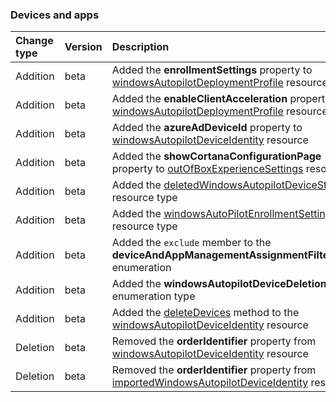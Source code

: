 ### Devices and apps

| **Change type** | **Version** | **Description** |
|:---|:---|:---|
|Addition|beta|Added the **enrollmentSettings** property to [windowsAutopilotDeploymentProfile](https://docs.microsoft.com/en-us/graph/api/resources/intune-windowsAutopilotDeploymentProfile?view=graph-rest-beta) resource|
|Addition|beta|Added the **enableClientAcceleration** property to [windowsAutopilotDeploymentProfile](https://docs.microsoft.com/en-us/graph/api/resources/intune-windowsAutopilotDeploymentProfile?view=graph-rest-beta) resource|
|Addition|beta|Added the **azureAdDeviceId** property to [windowsAutopilotDeviceIdentity](https://docs.microsoft.com/en-us/graph/api/resources/intune-windowsAutopilotDeviceIdentity?view=graph-rest-beta) resource|
|Addition|beta|Added the **showCortanaConfigurationPage** property to [outOfBoxExperienceSettings](https://docs.microsoft.com/en-us/graph/api/resources/intune-outOfBoxExperienceSettings?view=graph-rest-beta) resource|
|Addition|beta|Added the [deletedWindowsAutopilotDeviceState](https://docs.microsoft.com/en-us/graph/api/resources/intune-deletedWindowsAutopilotDeviceState?view=graph-rest-beta) resource type|
|Addition|beta|Added the [windowsAutoPilotEnrollmentSettings](https://docs.microsoft.com/en-us/graph/api/resources/intune-windowsAutoPilotEnrollmentSettings?view=graph-rest-beta) resource type|
|Addition|beta|Added the `exclude` member to the **deviceAndAppManagementAssignmentFilterType** enumeration|
|Addition|beta|Added the **windowsAutopilotDeviceDeletionState** enumeration type|
|Addition|beta|Added the [deleteDevices](https://docs.microsoft.com/en-us/graph/api/intune-windowsAutopilotDeviceIdentity-deleteDevices?view=graph-rest-beta) method to the [windowsAutopilotDeviceIdentity](https://docs.microsoft.com/en-us/graph/api/resources/intune-windowsAutopilotDeviceIdentity?view=graph-rest-beta) resource|
|Deletion|beta|Removed the **orderIdentifier** property from [windowsAutopilotDeviceIdentity](https://docs.microsoft.com/en-us/graph/api/resources/intune-windowsAutopilotDeviceIdentity?view=graph-rest-beta) resource|
|Deletion|beta|Removed the **orderIdentifier** property from [importedWindowsAutopilotDeviceIdentity](https://docs.microsoft.com/en-us/graph/api/resources/intune-importedWindowsAutopilotDeviceIdentity?view=graph-rest-beta) resource|

